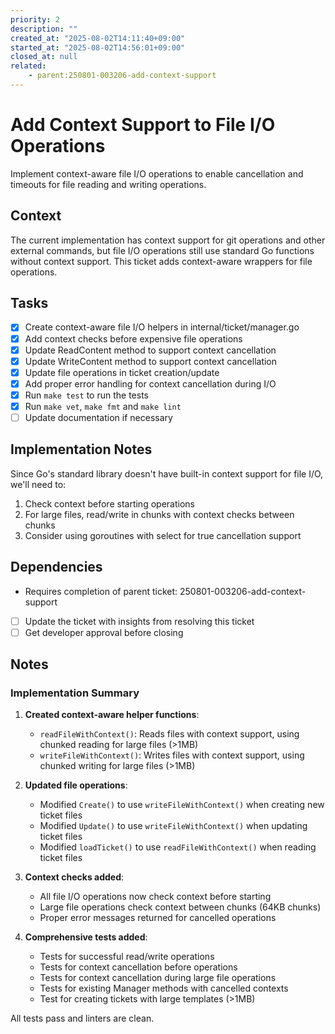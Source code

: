 ```yaml
---
priority: 2
description: ""
created_at: "2025-08-02T14:11:40+09:00"
started_at: "2025-08-02T14:56:01+09:00"
closed_at: null
related:
    - parent:250801-003206-add-context-support
---
```


# Add Context Support to File I/O Operations

Implement context-aware file I/O operations to enable cancellation and timeouts for file reading and writing operations.

## Context

The current implementation has context support for git operations and other external commands, but file I/O operations still use standard Go functions without context support. This ticket adds context-aware wrappers for file operations.

## Tasks

- [x] Create context-aware file I/O helpers in internal/ticket/manager.go
- [x] Add context checks before expensive file operations
- [x] Update ReadContent method to support context cancellation
- [x] Update WriteContent method to support context cancellation
- [x] Update file operations in ticket creation/update
- [x] Add proper error handling for context cancellation during I/O
- [x] Run `make test` to run the tests
- [x] Run `make vet`, `make fmt` and `make lint`
- [ ] Update documentation if necessary

## Implementation Notes

Since Go's standard library doesn't have built-in context support for file I/O, we'll need to:
1. Check context before starting operations
2. For large files, read/write in chunks with context checks between chunks
3. Consider using goroutines with select for true cancellation support

## Dependencies

- Requires completion of parent ticket: 250801-003206-add-context-support
- [ ] Update the ticket with insights from resolving this ticket
- [ ] Get developer approval before closing

## Notes

### Implementation Summary

1. **Created context-aware helper functions**:
   - `readFileWithContext()`: Reads files with context support, using chunked reading for large files (>1MB)
   - `writeFileWithContext()`: Writes files with context support, using chunked writing for large files (>1MB)

2. **Updated file operations**:
   - Modified `Create()` to use `writeFileWithContext()` when creating new ticket files
   - Modified `Update()` to use `writeFileWithContext()` when updating ticket files
   - Modified `loadTicket()` to use `readFileWithContext()` when reading ticket files

3. **Context checks added**:
   - All file I/O operations now check context before starting
   - Large file operations check context between chunks (64KB chunks)
   - Proper error messages returned for cancelled operations

4. **Comprehensive tests added**:
   - Tests for successful read/write operations
   - Tests for context cancellation before operations
   - Tests for context cancellation during large file operations
   - Tests for existing Manager methods with cancelled contexts
   - Test for creating tickets with large templates (>1MB)

All tests pass and linters are clean.